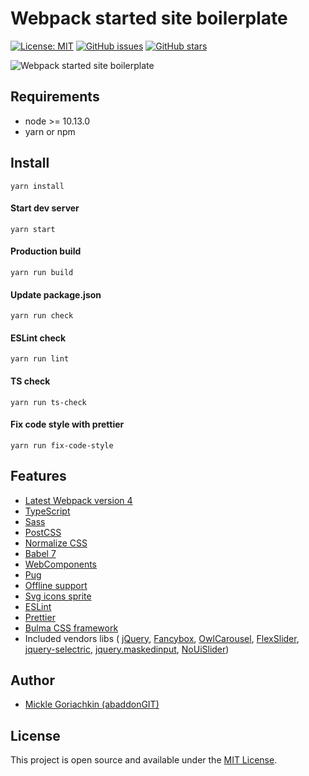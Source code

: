 # Webpack started site boilerplate

[![License: MIT](https://img.shields.io/badge/License-MIT-blue.svg)](https://opensource.org/licenses/MIT)
[![GitHub issues](https://img.shields.io/github/issues/abaddonGIT/abba-webpack-boilerplate)](https://github.com/abaddonGIT/abba-webpack-boilerplate/issues)
[![GitHub stars](https://img.shields.io/github/stars/abaddonGIT/abba-webpack-boilerplate)](https://github.com/abaddonGIT/abba-webpack-boilerplate/stargazers)

![Webpack started site boilerplate](https://miro.medium.com/max/2000/1*Ko-WJyAJ1uoOX4LHaHkweA.png)

## Requirements
- node >= 10.13.0
- yarn or npm

## Install
    yarn install    
#### Start dev server
    yarn start
#### Production build    
    yarn run build
#### Update package.json
    yarn run check
#### ESLint check
    yarn run lint
#### TS check
    yarn run ts-check
#### Fix code style with prettier
    yarn run fix-code-style    

## Features
- [Latest Webpack version 4](https://github.com/webpack/webpack)
- [TypeScript](https://www.typescriptlang.org/)
- [Sass](https://sass-lang.com/)
- [PostCSS](https://postcss.org/)
- [Normalize CSS](https://necolas.github.io/normalize.css/)
- [Babel 7](https://babeljs.io/)
- [WebComponents](https://github.com/webcomponents/webcomponentsjs)
- [Pug](https://pugjs.org/api/getting-started.html)
- [Offline support](https://github.com/NekR/offline-plugin)
- [Svg icons sprite](https://github.com/JetBrains/svg-sprite-loader)
- [ESLint](https://eslint.org/)
- [Prettier](https://prettier.io/)
- [Bulma CSS framework](https://bulma.io/)
- Included vendors libs (
[jQuery](https://jquery.com/), 
[Fancybox](https://fancyapps.com/fancybox/3/), 
[OwlCarousel](https://owlcarousel2.github.io/OwlCarousel2/), 
[FlexSlider](http://flexslider.woothemes.com/),
[jquery-selectric](https://selectric.js.org/),
[jquery.maskedinput](https://github.com/digitalBush/jquery.maskedinput),
[NoUiSlider](https://refreshless.com/nouislider/))

## Author

- [Mickle Goriachkin (abaddonGIT) ](https://github.com/abaddonGIT)

## License

This project is open source and available under the [MIT License](LICENSE).
